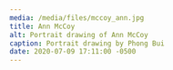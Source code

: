 ```yaml
---
media: /media/files/mccoy_ann.jpg
title: Ann McCoy
alt: Portrait drawing of Ann McCoy
caption: Portrait drawing by Phong Bui
date: 2020-07-09 17:11:00 -0500
---
```

